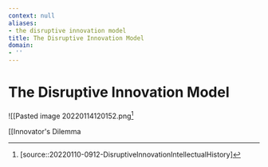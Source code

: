 ```yaml
---
context: null
aliases:
- the disruptive innovation model
title: The Disruptive Innovation Model
domain:
- ''
---
```


# The Disruptive Innovation Model

![[Pasted image 20220114120152.png[^1]

[[Innovator's Dilemma

[^1]: [source::20220110-0912-DisruptiveInnovationIntellectualHistory]
